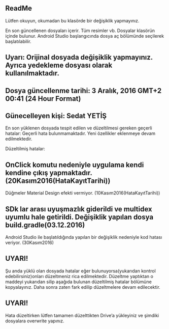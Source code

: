 ## ReadMe
Lütfen okuyun, okumadan bu klasörde bir değişiklik yapmayınız.


En son güncellenen dosyaları içerir. Tüm resimler vb. Dosyalar klasörün içinde bulunur. Android Studio başlangıcında dosya aç bölümünde seçilerek başlatılabilir. 


## Uyarı: Orijinal dosyada değişiklik yapmayınız. Ayrıca yedekleme dosyası olarak kullanılmaktadır.


## Dosya güncellenme tarihi: 3 Aralık, 2016 GMT+2 00:41 (24 Hour Format)
## Günecelleyen kişi: Sedat YETİŞ


En son yüklenen dosyada tespit edilen ve düzeltilmesi gereken geçerli hatalar:
Geçerli hata bulunmamaktadır. Yeni özellikler eklenmeye devam edilmektedir.


Düzeltilmiş hatalar:
## OnClick komutu nedeniyle uygulama kendi kendine çıkış yapmaktadır. (20Kasım2016(HataKayıtTarihi))
Düğmeler Material Design efekti vermiyor. (10Kasım2016(HataKayıtTarihi))
## SDk lar arası uyuşmazlık giderildi ve multidex uyumlu hale getirildi. Değişiklik yapılan dosya build.gradle(03.12.2016)
Android Studio ile başlatıldığında yapılan bir değişiklik nedeniyle kod hatası veriyor. (30Kasım2016)




## UYARI!
Şu anda yüklü olan dosyada hatalar eğer bulunuyorsa(yukarıdan kontrol edebilirsiniz)onları düzeltmeniz rica edilmektedir. Düzeltme yaptıktan o maddeyi yukarıdan silip aşağıda bulunan düzeltilmiş hatalar bölümüne kopyalayınız. Daha sonra zaten fark edilip düzeltmelere devam edilecektir.


## UYARI!
Hata düzeltirken lütfen tamamen düzelttikten Drive’a yükleyiniz ve şimdiki dosyalara overwrite yapınız.
